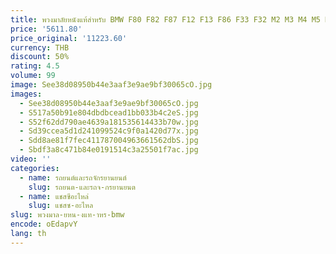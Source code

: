 ```yaml
---
title: พวงมาลัยหนังแท้สําหรับ BMW F80 F82 F87 F12 F13 F86 F33 F32 M2 M3 M4 M5 M6 F85 X5 พร้อม Shift Paddles พวงมาลัย
price: '5611.80'
price_original: '11223.60'
currency: THB
discount: 50%
rating: 4.5
volume: 99
image: See38d08950b44e3aaf3e9ae9bf30065cO.jpg
images:
  - See38d08950b44e3aaf3e9ae9bf30065cO.jpg
  - S517a50b91e804dbdbcead1bb033b4c2eS.jpg
  - S52f62dd790ae4639a181535614433b70w.jpg
  - Sd39ccea5d1d241099524c9f0a1420d77x.jpg
  - Sdd8ae81f7fec411787004963661562dbS.jpg
  - Sbdf3a8c471b84e0191514c3a25501f7ac.jpg
video: ''
categories:
  - name: รถยนต์และรถจักรยานยนต์
    slug: รถยนต-และรถจ-กรยานยนต
  - name: แชสซีอะไหล่
    slug: แชสซ-อะไหล
slug: พวงมาล-ยหน-งแท-าหร-bmw
encode: oEdapvY
lang: th
---
```

  